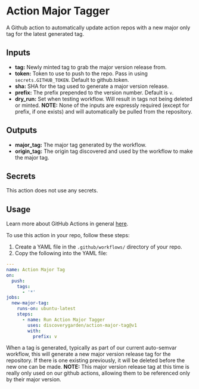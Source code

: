 # Action Major Tagger

A Github action to automatically update action repos with a new major only tag for the latest generated tag.

## Inputs
- **tag:** Newly minted tag to grab the major version release from.
- **token:** Token to use to push to the repo. Pass in using `secrets.GITHUB_TOKEN`. Default to github.token.
- **sha:** SHA for the tag used to generate a major version release.
- **prefix:** The prefix prepended to the version number. Default is `v`.
- **dry_run:** Set when testing workflow. Will result in tags not being deleted or minted.
**NOTE:** None of the inputs are expressly required (except for prefix, if one exists) and will automatically be pulled from the repository.

## Outputs
- **major_tag:** The major tag generated by the workflow.
- **origin_tag:** The origin tag discovered and used by the workflow to make the major tag.

## Secrets
This action does not use any secrets.

## Usage
Learn more about GitHub Actions in general [here](https://docs.github.com/en/actions/quickstart).

To use this action in your repo, follow these steps:

 1. Create a YAML file in the `.github/workflows/` directory of your repo.
 2. Copy the following into the YAML file:
```yaml
---
name: Action Major Tag
on:
  push:
    tags:
      - '*'
jobs:
  new-major-tag:
    runs-on: ubuntu-latest
    steps:
      - name: Run Action Major Tagger
        uses: discoverygarden/action-major-tag@v1
        with:
          prefix: v
```

When a tag is generated, typically as part of our current auto-semvar workflow, this will generate a new major version release tag for the repository. If there is one existing previously, it will be deleted before the new one can be made.
**NOTE:** This major version release tag at this time is really only used on our github actions, allowing them to be referenced only by their major version.
